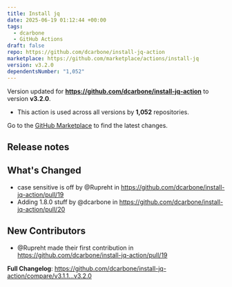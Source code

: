 ```yaml
---
title: Install jq
date: 2025-06-19 01:12:44 +00:00
tags:
  - dcarbone
  - GitHub Actions
draft: false
repo: https://github.com/dcarbone/install-jq-action
marketplace: https://github.com/marketplace/actions/install-jq
version: v3.2.0
dependentsNumber: "1,052"
---
```



Version updated for **https://github.com/dcarbone/install-jq-action** to version **v3.2.0**.
- This action is used across all versions by **1,052** repositories.

Go to the [GitHub Marketplace](https://github.com/marketplace/actions/install-jq) to find the latest changes.

## Release notes

## What's Changed
* case sensitive is off by @Rupreht in https://github.com/dcarbone/install-jq-action/pull/19
* Adding 1.8.0 stuff by @dcarbone in https://github.com/dcarbone/install-jq-action/pull/20

## New Contributors
* @Rupreht made their first contribution in https://github.com/dcarbone/install-jq-action/pull/19

**Full Changelog**: https://github.com/dcarbone/install-jq-action/compare/v3.1.1...v3.2.0
